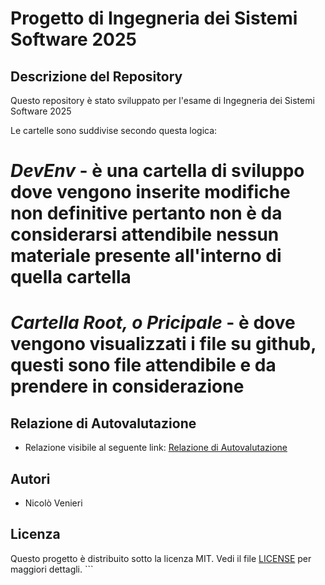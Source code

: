 # Progetto di Ingegneria dei Sistemi Software 2025

## Descrizione del Repository
Questo repository è stato sviluppato per l'esame di Ingegneria dei Sistemi Software 2025

Le cartelle sono suddivise secondo questa logica:
# *DevEnv* - è una cartella di sviluppo dove vengono inserite modifiche non definitive pertanto non è da considerarsi attendibile nessun materiale presente all'interno di quella cartella
# *Cartella Root, o Pricipale* - è dove vengono visualizzati i file su github, questi sono file attendibile e da prendere in considerazione

## Relazione di Autovalutazione
- Relazione visibile al seguente link: [Relazione di Autovalutazione](relazione_autovalutzione.pdf)

## Autori
- Nicolò Venieri

## Licenza
Questo progetto è distribuito sotto la licenza MIT. Vedi il file [LICENSE](LICENSE) per maggiori dettagli.
    ```
